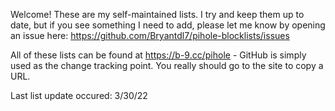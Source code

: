 Welcome! These are my self-maintained lists. I try and keep them up to date, but if you see something I need to add, please let me know by opening an issue here: https://github.com/Bryantdl7/pihole-blocklists/issues

All of these lists can be found at https://b-9.cc/pihole - GitHub is simply used as the change tracking point. You really should go to the site to copy a URL. 

Last list update occured: 3/30/22
